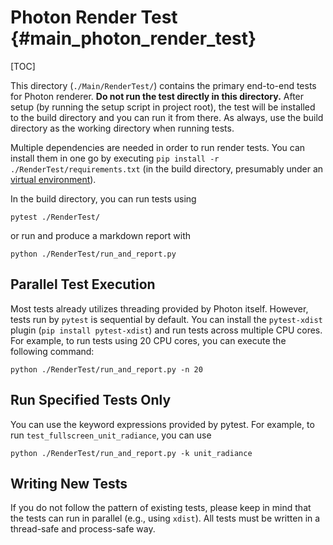 # Photon Render Test {#main_photon_render_test}

[TOC]

This directory (`./Main/RenderTest/`) contains the primary end-to-end tests for Photon renderer. **Do not run the test directly in this directory.** After setup (by running the setup script in project root), the test will be installed to the build directory and you can run it from there. As always, use the build directory as the working directory when running tests.

Multiple dependencies are needed in order to run render tests. You can install them in one go by executing `pip install -r ./RenderTest/requirements.txt` (in the build directory, presumably under an [virtual environment](https://packaging.python.org/en/latest/guides/installing-using-pip-and-virtual-environments/#create-and-use-virtual-environments)).

In the build directory, you can run tests using

```shell
pytest ./RenderTest/
```

or run and produce a markdown report with

```shell
python ./RenderTest/run_and_report.py
```

## Parallel Test Execution

Most tests already utilizes threading provided by Photon itself. However, tests run by `pytest` is sequential by default. You can install the `pytest-xdist` plugin (`pip install pytest-xdist`) and run tests across multiple CPU cores. For example, to run tests using 20 CPU cores, you can execute the following command:

```shell
python ./RenderTest/run_and_report.py -n 20
```

## Run Specified Tests Only

You can use the keyword expressions provided by pytest. For example, to run `test_fullscreen_unit_radiance`, you can use

```shell
python ./RenderTest/run_and_report.py -k unit_radiance
```

## Writing New Tests

If you do not follow the pattern of existing tests, please keep in mind that the tests can run in parallel (e.g., using `xdist`). All tests must be written in a thread-safe and process-safe way. 
